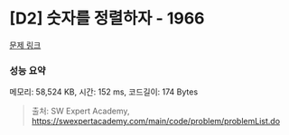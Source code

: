 # [D2] 숫자를 정렬하자 - 1966 

[문제 링크](https://swexpertacademy.com/main/code/problem/problemDetail.do?contestProbId=AV5PrmyKAWEDFAUq) 

### 성능 요약

메모리: 58,524 KB, 시간: 152 ms, 코드길이: 174 Bytes



> 출처: SW Expert Academy, https://swexpertacademy.com/main/code/problem/problemList.do
